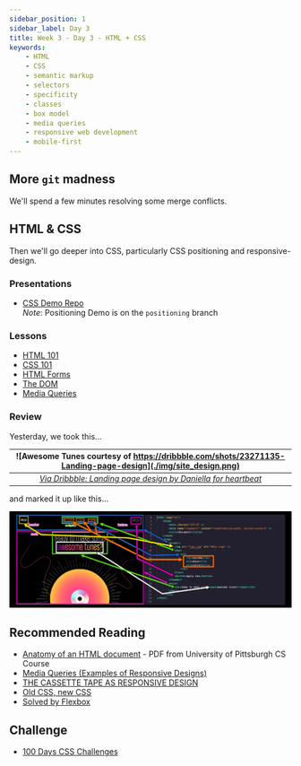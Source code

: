 ```yaml
---
sidebar_position: 1
sidebar_label: Day 3
title: Week 3 - Day 3 - HTML + CSS
keywords:
    - HTML
    - CSS
    - semantic markup
    - selectors
    - specificity
    - classes
    - box model
    - media queries
    - responsive web development
    - mobile-first
---
```

<!-- markdownlint-disable no-inline-html -->

## More `git` madness

We'll spend a few minutes resolving some merge conflicts.

## HTML & CSS

Then we'll go deeper into CSS, particularly CSS positioning and responsive-design.

### Presentations

* [CSS Demo Repo](https://github.com/seanrreid/CSS/)
  <br/>_Note_: Positioning Demo is on the `positioning` branch

### Lessons

* [HTML 101](/docs/lessons/front-end-foundations/html-101/)
* [CSS 101](/docs/lessons/front-end-foundations/css-101/)
* [HTML Forms](/docs/lessons/front-end-foundations/html-forms/)
* [The DOM](/docs/lessons/handling-user-input/dom/)
* [Media Queries](/docs/lessons/front-end-foundations/media-queries/)

### Review

Yesterday, we took this...

|![Awesome Tunes courtesy of https://dribbble.com/shots/23271135-Landing-page-design](./img/site_design.png)|
|:--:|
|_[Via Dribbble: Landing page design by Daniella for heartbeat](https://dribbble.com/shots/23271135-Landing-page-design)_|

and marked it up like this...

![Markup from design](./img/site_design-2.jpg)

## Recommended Reading

* [Anatomy of an HTML document](/docs/cohorts/cohort17/lectures/week3/day2/anatomy-of-html.pdf) - PDF from University of Pittsburgh CS Course
* [Media Queries (Examples of Responsive Designs)](https://mediaqueri.es/)
* [THE CASSETTE TAPE AS RESPONSIVE DESIGN](https://needmoredesigns.com/early-responsive-design/)
* [Old CSS, new CSS](https://eev.ee/blog/2020/02/01/old-css-new-css/)
* [Solved by Flexbox](https://philipwalton.github.io/solved-by-flexbox/)

## Challenge

* [100 Days CSS Challenges](https://100dayscss.com/)